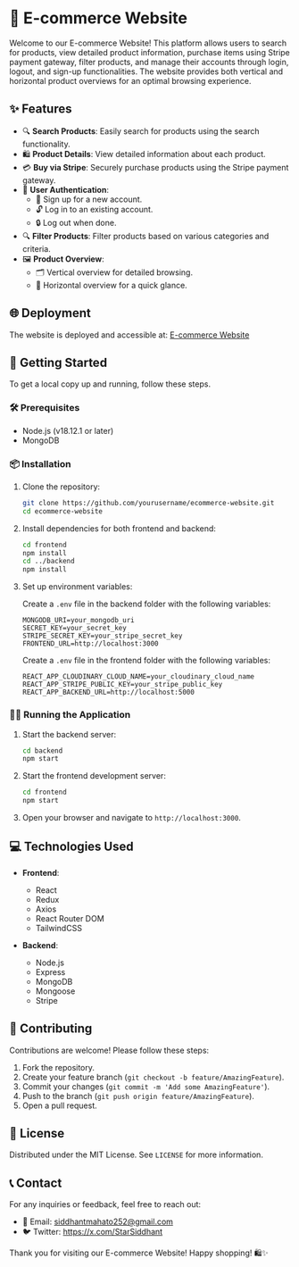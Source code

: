 # 🛒 E-commerce Website

Welcome to our E-commerce Website! This platform allows users to search for products, view detailed product information, purchase items using Stripe payment gateway, filter products, and manage their accounts through login, logout, and sign-up functionalities. The website provides both vertical and horizontal product overviews for an optimal browsing experience.

## ✨ Features

- 🔍 **Search Products**: Easily search for products using the search functionality.
- 🛍️ **Product Details**: View detailed information about each product.
- 💳 **Buy via Stripe**: Securely purchase products using the Stripe payment gateway.
- 🔐 **User Authentication**: 
  - 📝 Sign up for a new account.
  - 🔓 Log in to an existing account.
  - 🔒 Log out when done.
- 🔍 **Filter Products**: Filter products based on various categories and criteria.
- 🖼️ **Product Overview**: 
  - 🗂️ Vertical overview for detailed browsing.
  - 📜 Horizontal overview for a quick glance.

## 🌐 Deployment

The website is deployed and accessible at: [E-commerce Website](https://ecommerce-cyuv.onrender.com/)

## 🚀 Getting Started

To get a local copy up and running, follow these steps.

### 🛠️ Prerequisites

- Node.js (v18.12.1 or later)
- MongoDB

### 📦 Installation

1. Clone the repository:
    ```bash
    git clone https://github.com/yourusername/ecommerce-website.git
    cd ecommerce-website
    ```

2. Install dependencies for both frontend and backend:
    ```bash
    cd frontend
    npm install
    cd ../backend
    npm install
    ```

3. Set up environment variables:

   Create a `.env` file in the backend folder with the following variables:
    ```plaintext
    MONGODB_URI=your_mongodb_uri
    SECRET_KEY=your_secret_key
    STRIPE_SECRET_KEY=your_stripe_secret_key
    FRONTEND_URL=http://localhost:3000
    ```

   Create a `.env` file in the frontend folder with the following variables:
    ```plaintext
    REACT_APP_CLOUDINARY_CLOUD_NAME=your_cloudinary_cloud_name
    REACT_APP_STRIPE_PUBLIC_KEY=your_stripe_public_key
    REACT_APP_BACKEND_URL=http://localhost:5000
    ```

### 🏃‍♂️ Running the Application

1. Start the backend server:
    ```bash
    cd backend
    npm start
    ```

2. Start the frontend development server:
    ```bash
    cd frontend
    npm start
    ```

3. Open your browser and navigate to `http://localhost:3000`.

## 💻 Technologies Used

- **Frontend**:
  - React
  - Redux
  - Axios
  - React Router DOM
  - TailwindCSS

- **Backend**:
  - Node.js
  - Express
  - MongoDB
  - Mongoose
  - Stripe

## 🤝 Contributing

Contributions are welcome! Please follow these steps:

1. Fork the repository.
2. Create your feature branch (`git checkout -b feature/AmazingFeature`).
3. Commit your changes (`git commit -m 'Add some AmazingFeature'`).
4. Push to the branch (`git push origin feature/AmazingFeature`).
5. Open a pull request.

## 📄 License

Distributed under the MIT License. See `LICENSE` for more information.

## 📞 Contact

For any inquiries or feedback, feel free to reach out:

- 📧 Email: siddhantmahato252@gmail.com
- 🐦 Twitter: https://x.com/StarSiddhant
  
Thank you for visiting our E-commerce Website! Happy shopping! 🛍️✨

